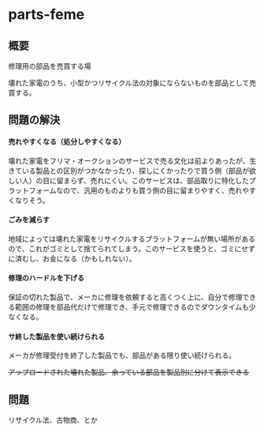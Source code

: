 # parts-feme

## 概要

修理用の部品を売買する場

壊れた家電のうち、小型かつリサイクル法の対象にならないものを部品として売買する。

## 問題の解決

#### 売れやすくなる（処分しやすくなる）

壊れた家電をフリマ・オークションのサービスで売る文化は前よりあったが、生きている製品との区別がつかなかったり、探しにくかったりで買う側（部品が欲しい人）の目に留まらず、売れにくい。このサービスは、部品取りに特化したプラットフォームなので、汎用のものよりも買う側の目に留まりやすく、売れやすくなりそう。

#### ごみを減らす

地域によっては壊れた家電をリサイクルするプラットフォームが無い場所があるので、これがゴミとして捨てられてしまう。このサービスを使うと、ゴミにせずに済むし、お金になる（かもしれない）。

#### 修理のハードルを下げる

保証の切れた製品で、メーカに修理を依頼すると高くつく上に、自分で修理できる範囲の修理を部品代だけで修理でき、手元で修理できるのでダウンタイムも少なくなる。

#### サ終した製品を使い続けられる

メーカが修理受付を終了した製品でも、部品がある限り使い続けられる。


~~アップロードされた壊れた製品、余っている部品を製品別に分けて表示できる~~


## 問題

リサイクル法、古物商、とか
